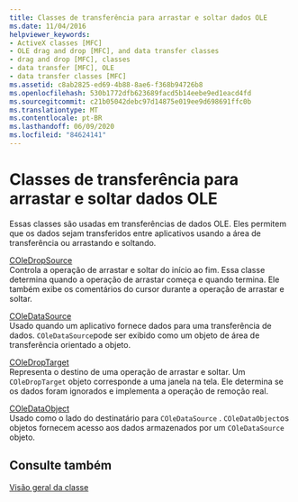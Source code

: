 ```yaml
---
title: Classes de transferência para arrastar e soltar dados OLE
ms.date: 11/04/2016
helpviewer_keywords:
- ActiveX classes [MFC]
- OLE drag and drop [MFC], and data transfer classes
- drag and drop [MFC], classes
- data transfer [MFC], OLE
- data transfer classes [MFC]
ms.assetid: c8ab2825-ed69-4b88-8ae6-f368b94726b8
ms.openlocfilehash: 530b1772dfb623689facd5b14eebe9ed1eacd4fd
ms.sourcegitcommit: c21b05042debc97d14875e019ee9d698691ffc0b
ms.translationtype: MT
ms.contentlocale: pt-BR
ms.lasthandoff: 06/09/2020
ms.locfileid: "84624141"
---
```

# <a name="ole-drag-and-drop-and-data-transfer-classes"></a>Classes de transferência para arrastar e soltar dados OLE

Essas classes são usadas em transferências de dados OLE. Eles permitem que os dados sejam transferidos entre aplicativos usando a área de transferência ou arrastando e soltando.

[COleDropSource](reference/coledropsource-class.md)<br/>
Controla a operação de arrastar e soltar do início ao fim. Essa classe determina quando a operação de arrastar começa e quando termina. Ele também exibe os comentários do cursor durante a operação de arrastar e soltar.

[COleDataSource](reference/coledatasource-class.md)<br/>
Usado quando um aplicativo fornece dados para uma transferência de dados. `COleDataSource`pode ser exibido como um objeto de área de transferência orientado a objeto.

[COleDropTarget](reference/coledroptarget-class.md)<br/>
Representa o destino de uma operação de arrastar e soltar. Um `COleDropTarget` objeto corresponde a uma janela na tela. Ele determina se os dados foram ignorados e implementa a operação de remoção real.

[COleDataObject](reference/coledataobject-class.md)<br/>
Usado como o lado do destinatário para `COleDataSource` . `COleDataObject`os objetos fornecem acesso aos dados armazenados por um `COleDataSource` objeto.

## <a name="see-also"></a>Consulte também

[Visão geral da classe](class-library-overview.md)
